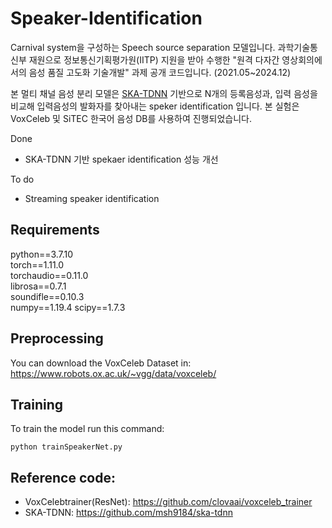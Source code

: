 # Speaker-Identification

Carnival system을 구성하는 Speech source separation 모델입니다. 과학기술통신부 재원으로 정보통신기획평가원(IITP) 지원을 받아 수행한 "원격 다자간 영상회의에서의 음성 품질 고도화 기술개발" 과제 공개 코드입니다. (2021.05~2024.12)

본 멀티 채널 음성 분리 모델은 [SKA-TDNN](https://arxiv.org/abs/2204.01005v4) 기반으로 N개의 등록음성과, 입력 음성을 비교해 입력음성의 발화자를 찾아내는 speker identification 입니다. 본 실험은 VoxCeleb 및 SiTEC 한국어 음성 DB를 사용하여 진행되었습니다.

Done

* SKA-TDNN 기반 spekaer identification 성능 개선

To do

* Streaming speaker identification

Requirements
-------------
python==3.7.10     
torch==1.11.0    
torchaudio==0.11.0              
librosa==0.7.1         
soundifle==0.10.3              
numpy==1.19.4
scipy==1.7.3

Preprocessing
-------------
You can download the VoxCeleb Dataset in:
https://www.robots.ox.ac.uk/~vgg/data/voxceleb/

    
Training
-------------
To train the model run this command:

    python trainSpeakerNet.py
    
    
    

Reference code:
-------------
* VoxCelebtrainer(ResNet): https://github.com/clovaai/voxceleb_trainer
* SKA-TDNN: https://github.com/msh9184/ska-tdnn
